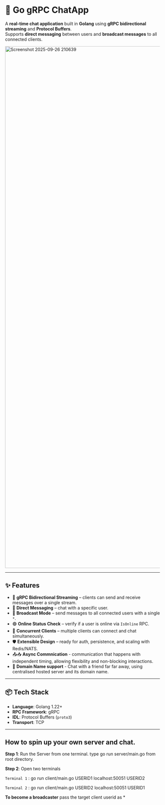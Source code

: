 # 💬 Go gRPC ChatApp

A **real-time chat application** built in **Golang** using **gRPC bidirectional streaming** and **Protocol Buffers**.  
Supports **direct messaging** between users and **broadcast messages** to all connected clients.


<img width="2878" height="1700" alt="Screenshot 2025-09-26 210639" src="https://github.com/user-attachments/assets/50238f81-59d8-4fad-8280-f5c2c556f039" />

---

## ✨ Features
- 🚀 **gRPC Bidirectional Streaming** – clients can send and receive messages over a single stream.
- 👤 **Direct Messaging** – chat with a specific user.
- 📢 **Broadcast Mode** – send messages to all connected users with a single `*`.
- 🟢 **Online Status Check** – verify if a user is online via `IsOnline` RPC.
- 🔗 **Concurrent Clients** – multiple clients can connect and chat simultaneously.
- 🛡️ **Extensible Design** – ready for auth, persistence, and scaling with Redis/NATS.
- 📤📥 **Async Commnication**  - communication that happens with independent timing, allowing flexibility and non-blocking interactions.
- 📡  **Domain Name support** - Chat with a friend far far away, using centralised hosted server and its domain name.
---

## 📦 Tech Stack
- **Language**: Golang 1.22+
- **RPC Framework**: gRPC
- **IDL**: Protocol Buffers (`proto3`)
- **Transport**: TCP

---

## **How to spin up your own server and chat.**

**Step 1**: Run the Server from one terminal. type go run server/main.go from root directory.

**Step 2**: Open two terminals

`Terminal 1` : go run client/main.go USERID1 localhost:50051 USERID2

`Terminal 2` : go run client/main.go USERID2 localhost:50051 USERID1


**To become a broadcaster** 
pass the target client userid as *
